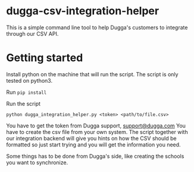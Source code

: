 # dugga-csv-integration-helper

This is a simple command line tool to help Dugga's customers to integrate through our CSV API.

# Getting started
Install python on the machine that will run the script. The script is only tested on python3.

Run `pip install`

Run the script

`python dugga_integration_helper.py <token> <path/to/file.csv>`

You have to get the token from Dugga support, support@dugga.com
You have to create the csv file from your own system. The script together with our integration backend will give you hints on how the CSV should be formatted so just start trying and you will get the information you need.

Some things has to be done from Dugga's side, like creating the schools you want to synchronize.
